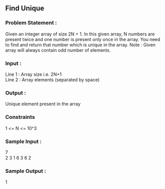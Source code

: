 ## Find Unique
### Problem Statement :
Given an integer array of size 2N + 1. In this given array, N numbers are present twice and one number is present only once in the array.
You need to find and return that number which is unique in the array.
Note : Given array will always contain odd number of elements.
### Input :
Line 1 : Array size i.e. 2N+1 <br>
Line 2 : Array elements (separated by space) <br>
### Output :
Unique element present in the array
### Constraints
1 <= N <= 10^3
### Sample Input :
7 <br>
2 3 1 6 3 6 2
### Sample Output :
1
